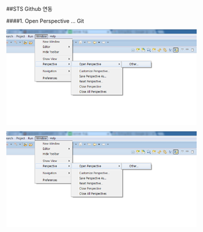 ##STS Github 연동

####1. Open Perspective  ... Git

![Alt text](https://github.com/diffth/spingboot-war/blob/master/readmeImg/g01.png)

![Alt text](https://github.com/diffth/spingboot-war/blob/master/readmeImg/g01.png)


